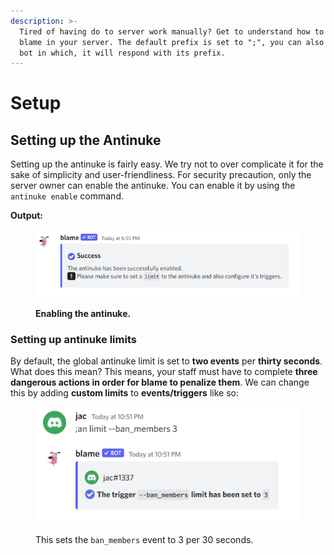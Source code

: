 ```yaml
---
description: >-
  Tired of having do to server work manually? Get to understand how to setup
  blame in your server. The default prefix is set to ";", you can also ping the
  bot in which, it will respond with its prefix.
---
```


# Setup

## Setting up the Antinuke <a href="#antinuke" id="antinuke"></a>

Setting up the antinuke is fairly easy. We try not to over complicate it for the sake of simplicity and user-friendliness. For security precaution, only the server owner can enable the antinuke. You can enable it by using the `antinuke enable` command.

**Output:**

<figure><img src="../.gitbook/assets/image (1).png" alt=""><figcaption><p><strong>Enabling the antinuke.</strong></p></figcaption></figure>

### Setting up antinuke limits

By default, the global antinuke limit is set to **two events** per **thirty seconds**. What does this mean? This means, your staff must have to complete **three dangerous actions in order for blame to penalize them**. We can change this by adding **custom limits** to **events/triggers** like so:

<figure><img src="../.gitbook/assets/an limit.png" alt=""><figcaption><p>This sets the <code>ban_members</code> event to 3 per 30 seconds.</p></figcaption></figure>

##

##

##

##

##
